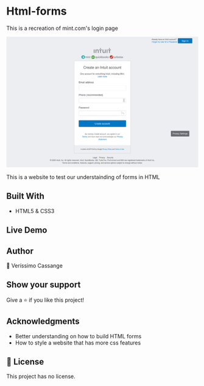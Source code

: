 # Html-forms
This is a recreation of mint.com's login page

![Screenshot](Screenshot.png)

This is a website to test our understainding of forms in HTML

## Built With

- HTML5 & CSS3


## Live Demo

## Author

👤 Veríssimo Cassange

## Show your support

Give a ⭐️ if you like this project!

## Acknowledgments

- Better understanding on how to build HTML forms
- How to style a website that has more css features


## 📝 License

This project has no license.
